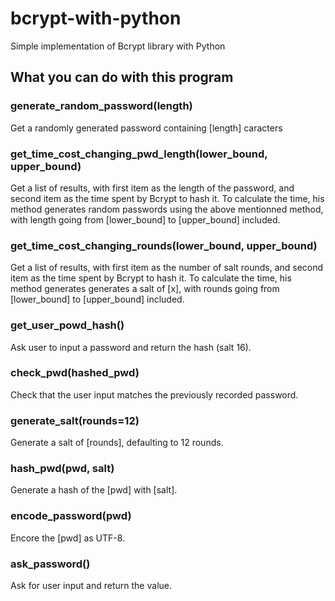 # bcrypt-with-python
Simple implementation of Bcrypt library with Python

## What you can do with this program
### generate_random_password(length)
Get a randomly generated password containing [length] caracters
### get_time_cost_changing_pwd_length(lower_bound, upper_bound)
Get a list of results, with first item as the length of the password, and second item as the time spent by Bcrypt to hash it. 
To calculate the time, his method generates random passwords using the above mentionned method, with length going from [lower_bound] to [upper_bound] included.
### get_time_cost_changing_rounds(lower_bound, upper_bound)
Get a list of results, with first item as the number of salt rounds, and second item as the time spent by Bcrypt to hash it. 
To calculate the time, his method generates generates a salt of [x], with rounds going from [lower_bound] to [upper_bound] included.
### get_user_powd_hash()
Ask user to input a password and return the hash (salt 16).
### check_pwd(hashed_pwd)
Check that the user input matches the previously recorded password.
### generate_salt(rounds=12)
Generate a salt of [rounds], defaulting to 12 rounds.
### hash_pwd(pwd, salt)
Generate a hash of the [pwd] with [salt].
### encode_password(pwd)
Encore the [pwd] as UTF-8.
### ask_password()
Ask for user input and return the value.
